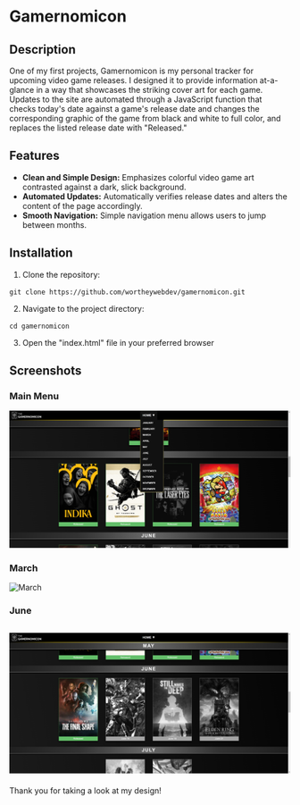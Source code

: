 # Gamernomicon

## Description
One of my first projects, Gamernomicon is my personal tracker for upcoming video game releases. I designed it to provide information at-a-glance in a way that showcases the striking cover art for each game. Updates to the site are automated through a JavaScript function that checks today's date against a game's release date and changes the corresponding graphic of the game from black and white to full color, and replaces the listed release date with "Released."

## Features
- **Clean and Simple Design:** Emphasizes colorful video game art contrasted against a dark, slick background.  
- **Automated Updates:** Automatically verifies release dates and alters the content of the page accordingly.
- **Smooth Navigation:** Simple navigation menu allows users to jump between months.

## Installation
1. Clone the repository:
~~~
git clone https://github.com/wortheywebdev/gamernomicon.git
~~~
2. Navigate to the project directory:
~~~
cd gamernomicon
~~~
3. Open the "index.html" file in your preferred browser

## Screenshots

### Main Menu
![Menu](https://github.com/WortheyWebDev/gamernomicon/blob/main/screenshots/gamernomicon-menu-screenshot.png?raw=true)

### March
![March](https://github.com/WortheyWebDev/gamernomicon/blob/main/screenshots/gamernomicon-march-screenshot.png?raw=true)

### June
![June](https://github.com/WortheyWebDev/gamernomicon/blob/main/screenshots/gamernomicon-june-screenshot.png?raw=true)
---

Thank you for taking a look at my design! 
